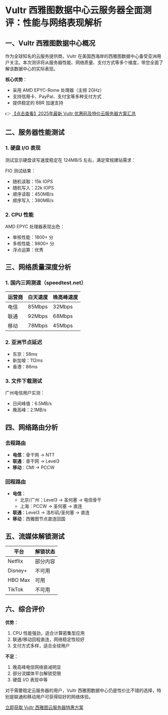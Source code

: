 # Vultr 西雅图数据中心云服务器全面测评：性能与网络表现解析

## 一、Vultr 西雅图数据中心概况

作为全球知名的云服务提供商，Vultr 在美国西海岸的西雅图数据中心备受亚洲用户关注。本次测评将从服务器性能、网络质量、支付方式等多个维度，带您全面了解该数据中心的实际表现。

**核心优势**：
- 采用 AMD EPYC-Rome 处理器（主频 2GHz）
- 支持信用卡、PayPal、支付宝等多种支付方式
- 提供稳定的 BBR 加速支持

👉 [【点击查看】2025年最新 Vultr 优惠码及特价云服务器方案汇总](https://bit.ly/VuLtr)

## 二、服务器性能测试

### 1. 硬盘 I/O 表现
测试显示硬盘读写速度稳定在 124MB/S 左右，满足常规建站需求：

FIO 测试结果：
- 随机读取：15k IOPS
- 随机写入：22k IOPS
- 顺序读取：450MB/s
- 顺序写入：380MB/s

### 2. CPU 性能
AMD EPYC 处理器表现出色：
- 单核性能：1800+ 分
- 多核性能：9800+ 分
- 浮点运算：优秀

## 三、网络质量深度分析

### 1. 国内三网测速（speedtest.net）
| 运营商 | 白天速度 | 晚高峰速度 |
|--------|----------|------------|
| 电信   | 85Mbps   | 32Mbps     |
| 联通   | 92Mbps   | 68Mbps     |
| 移动   | 78Mbps   | 45Mbps     |

### 2. 亚洲节点延迟
- 东京：58ms
- 新加坡：112ms
- 香港：86ms

### 3. 文件下载测试
广州电信用户实测：
- 日间峰值：6.5MB/s
- 晚高峰：2.1MB/s

## 四、网络路由分析

### 去程路由
- **电信**：骨干网 → NTT
- **联通**：骨干网 → Level3
- **移动**：CMI → PCCW

### 回程路由
- **电信**：
  - 北京/广州：Level3 → 圣何塞 → 电信骨干
  - 上海：PCCW → 圣何塞 → 直连
- **联通**：Level3 → 洛杉矶/圣何塞 → 直连
- **移动**：西雅图节点直连回国

## 五、流媒体解锁测试

| 平台       | 解锁状态 |
|------------|----------|
| Netflix    | 部分内容 |
| Disney+    | 不可用   |
| HBO Max    | 可用     |
| TikTok     | 不可用   |

## 六、综合评价

**优势**：
1. CPU 性能强劲，适合计算密集型应用
2. 联通/移动回程直连，网络稳定性较好
3. 支付方式多样，适合全球用户

**不足**：
1. 晚高峰电信网络衰减明显
2. 部分流媒体平台解锁受限
3. 硬盘 I/O 表现中等

对于需要稳定云服务器的用户，Vultr 西雅图数据中心仍是性价比不错的选择，特别是联通和移动用户可获得较好的网络体验。

[立即获取 Vultr 西雅图云服务器特惠方案](https://bit.ly/VuLtr)